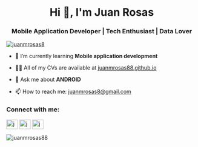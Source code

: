 <h1 align="center">Hi 👋, I'm Juan Rosas</h1>
<h3 align="center">Mobile Application Developer | Tech Enthusiast | Data Lover</h3>

<p align="left"> <a href="https://twitter.com/juanmrosas8" target="blank"><img src="https://img.shields.io/twitter/follow/juanmrosas8?logo=twitter&style=for-the-badge" alt="juanmrosas8" /></a> </p>

- 🌱 I’m currently learning **Mobile application development**

- 👨‍💻 All of my CVs are available at [juanmrosas88.github.io](http://juanmrosas88.github.io/)

- 💬 Ask me about **ANDROID**

- 📫 How to reach me: [juanmrosas8@gmail.com](mailto:juanmrosas8@gmail.com)

<h3 align="left">Connect with me:</h3>
<p align="left">
  <a href="https://twitter.com/juanmrosas8" target="blank"><img align="center" src="https://cdn.jsdelivr.net/npm/simple-icons@3.0.1/icons/twitter.svg" alt="juanmrosas8" height="25" width="30" /></a>
  <a href="https://linkedin.com/in/juanmrosas88/" target="blank"><img align="center" src="https://cdn.jsdelivr.net/npm/simple-icons@3.0.1/icons/linkedin.svg" alt="juanmrosas88/" height="25" width="30" /></a>
  <a href="https://instagram.com/juanmrosas8" target="blank"><img align="center" src="https://cdn.jsdelivr.net/npm/simple-icons@3.0.1/icons/instagram.svg" alt="juanmrosas8" height="25" width="30" /></a>
</p>





<p><img align="center" src="https://github-readme-stats.vercel.app/api/top-langs?username=juanmrosas88&show_icons=true&locale=en&layout=compact" alt="juanmrosas88" /></p>
